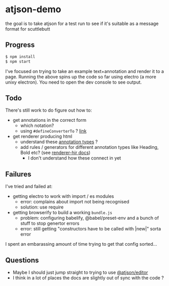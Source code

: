 # atjson-demo

the goal is to take atjson for a test run to see if it's suitable as a message format for scuttlebutt

## Progress

```bash
$ npm install
$ npm start
```
I've focused on trying to take an example text+annotation and render it to a page.
Running the above spins up the code so far using electro (a more unixy electron).
You need to open the dev console to see output.

## Todo

There's still work to do figure out how to:
- get annotations in the correct form
  - which notation?
  - using `#defineConverterTo` ? [link](https://github.com/CondeNast-Copilot/atjson/blob/latest/packages/%40atjson/document/src/index.ts#L37)
- get renderer producing html
  - understand these [annotation types](https://github.com/CondeNast-Copilot/atjson/tree/latest/packages/%40atjson/offset-annotations/src/annotations) ? 
  - add rules / generators for different annotation types like Heading, Bold etc? (see [renderer-hir docs](https://github.com/CondeNast-Copilot/atjson/tree/latest/packages/%40atjson/renderer-hir))
    - I don't understand how these connect in yet

## Failures

I've tried and failed at:
- getting electro to work with import / es modules
  - error: complains about import not being recognised
  - solution: use require
- getting browserify to build a working `bundle.js`
  - problem: configuring babelify, @babel/preset-env and a bunch of stuff to stop genertor errors
  - error: still getting "constructors have to be called with |new|" sorta error

I spent an embarassing amount of time trying to get that config sorted...

## Questions 

- Maybe I should just jump straight to trying to use [@atjson/editor](https://github.com/CondeNast-Copilot/atjson/tree/latest/packages/%40atjson/editor)
- I think in a lot of places the docs are slightly out of sync with the code ?


